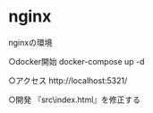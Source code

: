 # nginx
nginxの環境

○docker開始
docker-compose up -d

○アクセス
http://localhost:5321/

○開発
『src\index.html』を修正する
